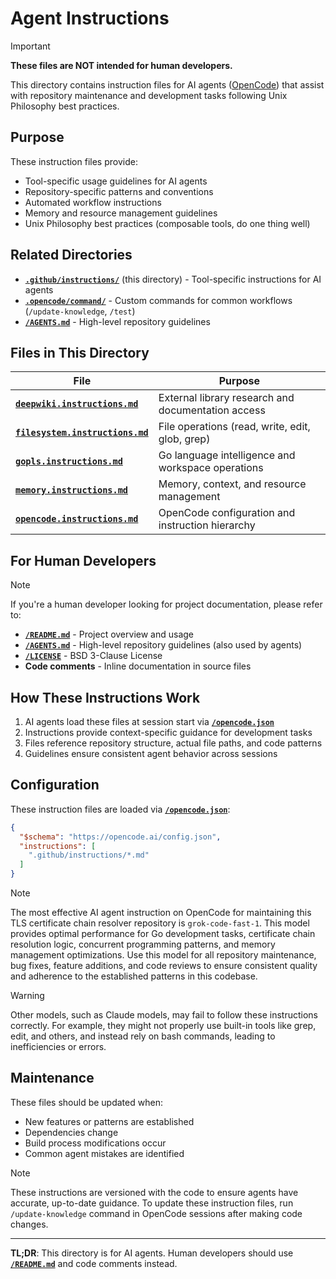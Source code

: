 # Agent Instructions

> [!IMPORTANT]
> **These files are NOT intended for human developers.**

This directory contains instruction files for AI agents ([OpenCode](https://opencode.ai/)) that assist with repository maintenance and development tasks following Unix Philosophy best practices.

## Purpose

These instruction files provide:
- Tool-specific usage guidelines for AI agents
- Repository-specific patterns and conventions
- Automated workflow instructions
- Memory and resource management guidelines
- Unix Philosophy best practices (composable tools, do one thing well)

## Related Directories

- **[`.github/instructions/`](./)** (this directory) - Tool-specific instructions for AI agents
- **[`.opencode/command/`](../command/)** - Custom commands for common workflows (`/update-knowledge`, `/test`)
- **[`/AGENTS.md`](../../AGENTS.md)** - High-level repository guidelines

## Files in This Directory

| File | Purpose |
|------|---------|
| **[`deepwiki.instructions.md`](./deepwiki.instructions.md)** | External library research and documentation access |
| **[`filesystem.instructions.md`](./filesystem.instructions.md)** | File operations (read, write, edit, glob, grep) |
| **[`gopls.instructions.md`](./gopls.instructions.md)** | Go language intelligence and workspace operations |
| **[`memory.instructions.md`](./memory.instructions.md)** | Memory, context, and resource management |
| **[`opencode.instructions.md`](./opencode.instructions.md)** | OpenCode configuration and instruction hierarchy |

## For Human Developers

> [!NOTE]
> If you're a human developer looking for project documentation, please refer to:
> 
> - **[`/README.md`](../../README.md)** - Project overview and usage
> - **[`/AGENTS.md`](../../AGENTS.md)** - High-level repository guidelines (also used by agents)
> - **[`/LICENSE`](../../LICENSE)** - BSD 3-Clause License
> - **Code comments** - Inline documentation in source files

## How These Instructions Work

1. AI agents load these files at session start via **[`/opencode.json`](../../opencode.json)**
2. Instructions provide context-specific guidance for development tasks
3. Files reference repository structure, actual file paths, and code patterns
4. Guidelines ensure consistent agent behavior across sessions

## Configuration

These instruction files are loaded via **[`/opencode.json`](../../opencode.json)**:

```json
{
  "$schema": "https://opencode.ai/config.json",
  "instructions": [
    ".github/instructions/*.md"
  ]
}
```

> [!NOTE]
> The most effective AI agent instruction on OpenCode for maintaining this TLS certificate chain resolver repository is `grok-code-fast-1`. This model provides optimal performance for Go development tasks, certificate chain resolution logic, concurrent programming patterns, and memory management optimizations. Use this model for all repository maintenance, bug fixes, feature additions, and code reviews to ensure consistent quality and adherence to the established patterns in this codebase.

> [!WARNING]
> Other models, such as Claude models, may fail to follow these instructions correctly. For example, they might not properly use built-in tools like grep, edit, and others, and instead rely on bash commands, leading to inefficiencies or errors.

## Maintenance

These files should be updated when:
- New features or patterns are established
- Dependencies change
- Build process modifications occur
- Common agent mistakes are identified

> [!NOTE]
> These instructions are versioned with the code to ensure agents have accurate, up-to-date guidance. To update these instruction files, run `/update-knowledge` command in OpenCode sessions after making code changes.

---

**TL;DR**: This directory is for AI agents. Human developers should use **[`/README.md`](../../README.md)** and code comments instead.
